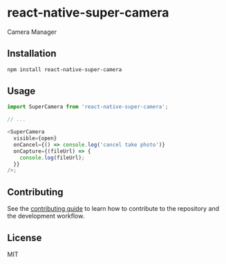 # react-native-super-camera

Camera Manager

## Installation

```sh
npm install react-native-super-camera
```

## Usage

```js
import SuperCamera from 'react-native-super-camera';

// ...

<SuperCamera
  visible={open}
  onCancel={() => console.log('cancel take photo')}
  onCapture={(fileUrl) => {
    console.log(fileUrl);
  }}
/>;
```

## Contributing

See the [contributing guide](CONTRIBUTING.md) to learn how to contribute to the repository and the development workflow.

## License

MIT
